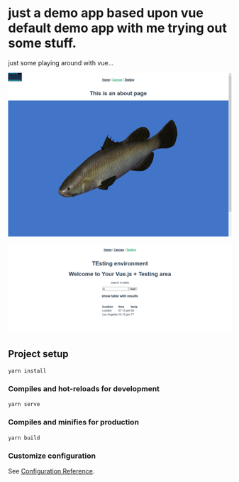 # just a demo app based upon vue default demo app with me trying out some stuff.

just some playing around with vue...

![Web GL Demo](webglfish.PNG)

![Filter for Text](demofilter.PNG)

## Project setup
```
yarn install
```

### Compiles and hot-reloads for development
```
yarn serve
```

### Compiles and minifies for production
```
yarn build
```

### Customize configuration
See [Configuration Reference](https://cli.vuejs.org/config/).
